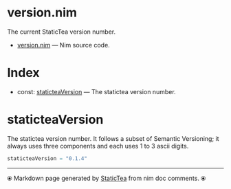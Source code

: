 # version.nim

The current StaticTea version number.


* [version.nim](../../src/version.nim) &mdash; Nim source code.
# Index

* const: [staticteaVersion](#staticteaversion) &mdash; The statictea version number.

# staticteaVersion

The statictea version number. It follows a subset of Semantic
Versioning; it always uses three components and each uses 1 to 3
ascii digits.


~~~nim
staticteaVersion = "0.1.4"
~~~


---
⦿ Markdown page generated by [StaticTea](https://github.com/flenniken/statictea/) from nim doc comments. ⦿
